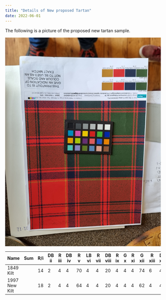 ```yaml
---
title: "Details of New proposed Tartan"
date: 2022-06-01
---
```


The following is a picture of the proposed new tartan sample.

![Proposal with Gold](GoldProposal.jpg "Gold proposal")

| Name          | Sum | R/i | DB ii | R iii | DB iv | R v | LB vi | R vii | DB viii | R ix | G x | R xi | G xii | R xiii | DB xiv | R/xv |
| ------------- | --- | --- | ----- | ----- | ----- | --- | ----- | ----- | ------- | ---- | --- | ---- | ----- | ------ | ------ | ---- |
| 1849 Kilt     |     | 14  | 2     | 4     | 4     | 70  | 4     | 4     | 20      | 4    | 4   | 4    | 74    | 6      | 4      | 12   |
| 1997 New Kilt |     | 18  | 2     | 4     | 4     | 64  | 4     | 4     | 20      | 4    | 4   | 4    | 62    | 4      | 4      | 10   |
